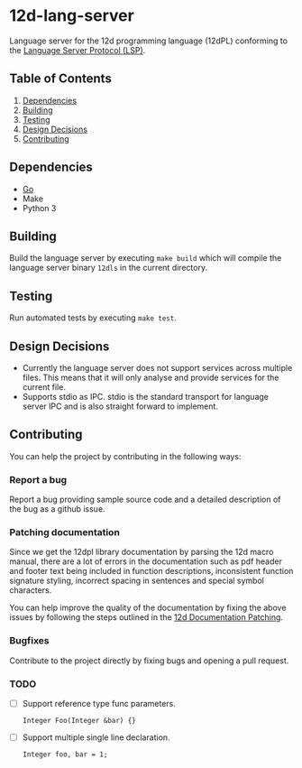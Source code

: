 # 12d-lang-server

Language server for the 12d programming language (12dPL) conforming to the
[Language Server Protocol (LSP)](https://microsoft.github.io/language-server-protocol/specifications/lsp/3.17/specification/).

## Table of Contents

1. [Dependencies](#dependencies)
2. [Building](#building)
3. [Testing](#testing)
4. [Design Decisions](#design-decisions)
5. [Contributing](#contributing)

## Dependencies

- [Go](https://go.dev/)
- Make
- Python 3

## Building

Build the language server by executing `make build` which will compile the
language server binary `12dls` in the current directory.

## Testing

Run automated tests by executing `make test`.

## Design Decisions

- Currently the language server does not support services across multiple files.
  This means that it will only analyse and provide services for the current file.
- Supports stdio as IPC. stdio is the standard transport for language server IPC
  and is also straight forward to implement.

## Contributing

You can help the project by contributing in the following ways:

### Report a bug

Report a bug providing sample source code and a detailed description of the bug
as a github issue.

### Patching documentation

Since we get the 12dpl library documentation by parsing the 12d macro manual,
there are a lot of errors in the documentation such as pdf header and footer
text being included in function descriptions, inconsistent function signature
styling, incorrect spacing in sentences and special symbol characters.

You can help improve the quality of the documentation by fixing the above issues
by following the steps outlined in the [12d Documentation
Patching](./doc/4dm/README.md).

### Bugfixes

Contribute to the project directly by fixing bugs and opening a pull request.

### TODO

- [ ] Support reference type func parameters.

    ```12dpl
    Integer Foo(Integer &bar) {}
    ```

- [ ] Support multiple single line declaration.

    ```12dpl
    Integer foo, bar = 1;
    ```
